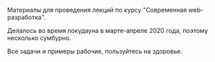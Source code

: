 Материалы для проведения лекций по курсу "Современная web-разработка".

Делалось во время локудауна в марте-апреле 2020 года, поэтому несколько сумбурно.

Все задачи и примеры рабочие, пользуйтесь на здоровье.

